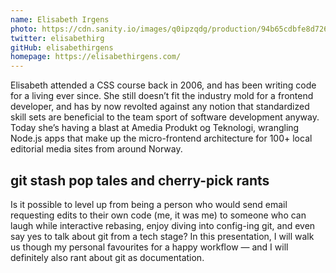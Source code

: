 ```yaml
---
name: Elisabeth Irgens
photo: https://cdn.sanity.io/images/q0ipzqdg/production/94b65cdbfe8d72665a1d57836465898ac09617b8-460x460.jpg
twitter: elisabethirg
gitHub: elisabethirgens
homepage: https://elisabethirgens.com/
---
```


Elisabeth attended a CSS course back in 2006, and has been writing code for a living ever since. She still doesn’t fit the industry mold for a frontend developer, and has by now revolted against any notion that standardized skill sets are beneficial to the team sport of software development anyway. Today she’s having a blast at Amedia Produkt og Teknologi, wrangling Node.js apps that make up the micro-frontend architecture for 100+ local editorial media sites from around Norway.

## git stash pop tales and cherry-pick rants

Is it possible to level up from being a person who would send email requesting edits to their own code (me, it was me) to someone who can laugh while interactive rebasing, enjoy diving into config-ing git, and even say yes to talk about git from a tech stage? In this presentation, I will walk us though my personal favourites for a happy workflow — and I will definitely also rant about git as documentation.
